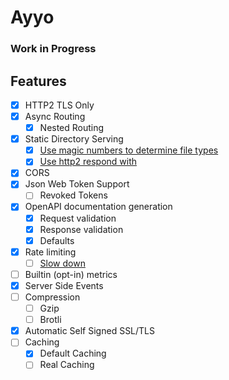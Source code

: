 # Ayyo

### Work in Progress


## Features
- [x] HTTP2 TLS Only
- [x] Async Routing
    - [x] Nested Routing
- [x] Static Directory Serving
  - [x] [Use magic numbers to determine file types](https://www.npmjs.com/package/file-type)
  - [x] [Use http2 respond with](https://nodejs.org/api/http2.html#http2_http2stream_respondwithfile_path_headers_options)
- [x] CORS
- [x] Json Web Token Support
    - [ ] Revoked Tokens
- [x] OpenAPI documentation generation
    - [x] Request validation
    - [x] Response validation
    - [x] Defaults
- [x] Rate limiting
    - [ ] [Slow down](https://www.npmjs.com/package/express-slow-down)
- [ ] Builtin (opt-in) metrics
- [x] Server Side Events
- [ ] Compression
    - [ ] Gzip
    - [ ] Brotli
- [x] Automatic Self Signed SSL/TLS
- [ ] Caching
    - [x] Default Caching
    - [ ] Real Caching
